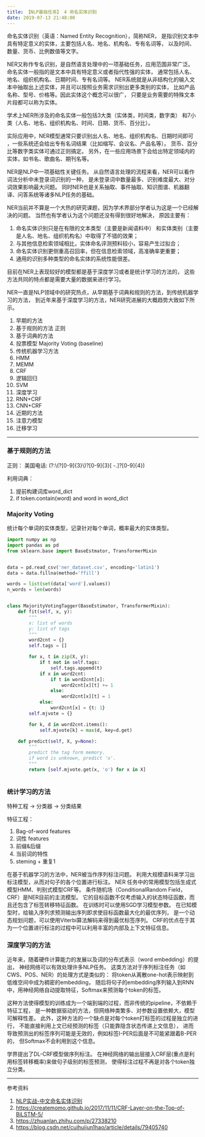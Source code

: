 ```yaml
---
title: 【NLP基础任务】 4 命名实体识别
date: 2019-07-13 21:48:00
---
```



命名实体识别（英语：Named Entity Recognition），简称NER，
是指识别文本中具有特定意义的实体，主要包括人名、地名、机构名、专有名词等，
以及时间、数量、货币、比例数值等文字。

NER又称作专名识别，是自然语言处理中的一项基础任务，应用范围非常广泛。
命名实体一般指的是文本中具有特定意义或者指代性强的实体，
通常包括人名、地名、组织机构名、日期时间、专有名词等。
NER系统就是从非结构化的输入文本中抽取出上述实体，并且可以按照业务需求识别出更多类别的实体，
比如产品名称、型号、价格等。因此实体这个概念可以很广，
只要是业务需要的特殊文本片段都可以称为实体。

学术上NER所涉及的命名实体一般包括3大类（实体类，时间类，数字类）
和7小类（人名、地名、组织机构名、时间、日期、货币、百分比）。

实际应用中，NER模型通常只要识别出人名、地名、组织机构名、日期时间即可
，一些系统还会给出专有名词结果（比如缩写、会议名、产品名等）。
货币、百分比等数字类实体可通过正则搞定。
另外，在一些应用场景下会给出特定领域内的实体，如书名、歌曲名、期刊名等。

NER是NLP中一项基础性关键任务。
从自然语言处理的流程来看，NER可以看作词法分析中未登录词识别的一种，
是未登录词中数量最多、识别难度最大、对分词效果影响最大问题。
同时NER也是关系抽取、事件抽取、知识图谱、机器翻译、问答系统等诸多NLP任务的基础。

NER当前并不算是一个大热的研究课题，因为学术界部分学者认为这是一个已经解决的问题。
当然也有学者认为这个问题还没有得到很好地解决，
原因主要有：
1. 命名实体识别只是在有限的文本类型（主要是新闻语料中）
和实体类别（主要是人名、地名、组织机构名）中取得了不错的效果；
2. 与其他信息检索领域相比，实体命名评测预料较小，容易产生过拟合；
3. 命名实体识别更侧重高召回率，但在信息检索领域，高准确率更重要；
4. 通用的识别多种类型的命名实体的系统性能很差。

目前在NER上表现较好的模型都是基于深度学习或者是统计学习的方法的，
这些方法共同的特点都是需要大量的数据来进行学习。

NER一直是NLP领域中的研究热点，从早期基于词典和规则的方法，到传统机器学习的方法，
到近年来基于深度学习的方法，NER研究进展的大概趋势大致如下所示。

1. 早期的方法
  1. 基于规则的方法 正则
  2. 基于词典的方法
  3. 投票模型 Majority Voting   (baseline)
2. 传统机器学习方法
  1. HMM
  2. MEMM
  3. CRF
  4. 逻辑回归
  5. SVM
3. 深度学习
  1. RNN+CRF
  2. CNN+CRF
4. 近期的方法
  1. 注意力模型
  2. 迁移学习

---

### 基于规则的方法

正则：
美国电话: (?:\\(?[0-9]{3}\\)?[0-9]{3}[ -.]?[0-9]{4})


利用词典：
1. 提前构建词库word_dict
2. if token.contain(word) and word in word_dict


### Majority Voting

统计每个单词的实体类型，记录针对每个单词，概率最大的实体类型。

```Python
import numpy as np
import pandas as pd
from sklearn.base import BaseEstmator, TransformerMixin


data = pd.read_csv('ner_dataset.csv', encoding='latin1')
data = data.fillna(method='ffill')

words = list(set(data['word'].values))
n_words = len(words)


class MajorityVotingTagger(BaseEstimator, TransformerMixin):
    def fit(self, x, y):
        """
        x: list of words
        y: list of tags
        """
        word2cnt = {}
        self.tags = []

        for x, t in zip(X, y):
            if t not in self.tags:
                self.tags.appemd(t)
            if x in word2cnt:
                if t in word2cnt[x]:
                    word2cnt[x][t] += 1
                else:
                    word2cnt[x][t] = 1
            else:
                word2cnt[x] = {t: 1}
        self.mjvote = {}

        for k, d in word2cnt.items():
            self.mjvote[k] = max(d, key=d.get)

    def predict(self, X, y=None):
        """
        predict the tag form memory.
        if word is unknown, predict 'o'.
        """
        return [self.mjvote.get(x, 'o') for x in X]



```


### 统计学习的方法

特种工程 -> 分类器 -> 分类结果

特征工程：
1. Bag-of-word features
2. 词性 features
3. 前缀&后缀
4. 当前词的特性
5. steming + 重复1


在基于机器学习的方法中，NER被当作序列标注问题。
利用大规模语料来学习出标注模型，从而对句子的各个位置进行标注。
NER 任务中的常用模型包括生成式模型HMM、判别式模型CRF等。
条件随机场（ConditionalRandom Field，CRF）是NER目前的主流模型。
它的目标函数不仅考虑输入的状态特征函数，而且还包含了标签转移特征函数。
在训练时可以使用SGD学习模型参数。
在已知模型时，给输入序列求预测输出序列即求使目标函数最大化的最优序列，
是一个动态规划问题，可以使用Viterbi算法解码来得到最优标签序列。
CRF的优点在于其为一个位置进行标注的过程中可以利用丰富的内部及上下文特征信息。


### 深度学习的方法

近年来，随着硬件计算能力的发展以及词的分布式表示（word embedding）的提出，
神经网络可以有效处理许多NLP任务。
这类方法对于序列标注任务（如CWS、POS、NER）的处理方式是类似的：
将token从离散one-hot表示映射到低维空间中成为稠密的embedding，
随后将句子的embedding序列输入到RNN中，用神经网络自动提取特征，Softmax来预测每个token的标签。

这种方法使得模型的训练成为一个端到端的过程，而非传统的pipeline，不依赖于特征工程，
是一种数据驱动的方法，但网络种类繁多、对参数设置依赖大，模型可解释性差。
此外，这种方法的一个缺点是对每个token打标签的过程是独立的进行，
不能直接利用上文已经预测的标签（只能靠隐含状态传递上文信息），
进而导致预测出的标签序列可能是无效的，例如标签I-PER后面是不可能紧跟着B-PER的，
但Softmax不会利用到这个信息。

学界提出了DL-CRF模型做序列标注。
在神经网络的输出层接入CRF层(重点是利用标签转移概率)来做句子级别的标签预测，
使得标注过程不再是对各个token独立分类。


---
参考资料
1. [NLP实战-中文命名实体识别](https://zhuanlan.zhihu.com/p/61227299)
2. https://createmomo.github.io/2017/11/11/CRF-Layer-on-the-Top-of-BiLSTM-5/
3. https://zhuanlan.zhihu.com/p/27338210
4. https://blog.csdn.net/cuihuijun1hao/article/details/79405740

